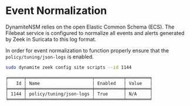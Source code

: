 # Event Normalization

DynamiteNSM relies on the open Elastic Common Schema (ECS). The Filebeat service is configured to normalize all 
events and alerts generated by Zeek in Suricata to this log format.

In order for event normalization to function properly ensure that the `policy/tuning/json-logs` is enabled.
```bash
sudo dynamite zeek config site scripts --id 1144
```

```markdown
╒══════╤═════════════════════════╤═══════════╤═════════╕
│   Id │ Name                    │ Enabled   │ Value   │
╞══════╪═════════════════════════╪═══════════╪═════════╡
│ 1144 │ policy/tuning/json-logs │ True      │ N/A     │
╘══════╧═════════════════════════╧═══════════╧═════════╛
```

